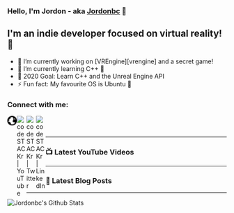 ### Hello, I'm Jordon - aka [Jordonbc][website] 👋

## I'm an indie developer focused on virtual reality! 🥽
- 🔭 I’m currently working on [VREngine][vrengine] and a secret game!
- 🌱 I’m currently learning C++ 🤔
- 🥅 2020 Goal: Learn C++ and the Unreal Engine API
- ⚡ Fun fact: My favourite OS is Ubuntu 🐧

### Connect with me:

[<img align="left" alt="jordonbc.github.io" width="22px" src="https://raw.githubusercontent.com/iconic/open-iconic/master/svg/globe.svg" />][website]
[<img align="left" alt="codeSTACKr | YouTube" width="22px" src="https://cdn.jsdelivr.net/npm/simple-icons@v3/icons/youtube.svg" />][youtube]
[<img align="left" alt="codeSTACKr | Twitter" width="22px" src="https://cdn.jsdelivr.net/npm/simple-icons@v3/icons/twitter.svg" />][twitter]
[<img align="left" alt="codeSTACKr | LinkedIn" width="22px" src="https://cdn.jsdelivr.net/npm/simple-icons@v3/icons/linkedin.svg" />][linkedin]

<br />
<br />

---

### 📺 Latest YouTube Videos
<!-- YOUTUBE:START -->
<!-- YOUTUBE:END -->

---

### 📕 Latest Blog Posts
<!-- BLOG-POST-LIST:START -->
<!-- BLOG-POST-LIST:END -->

---

<img align="left" alt="Jordonbc's Github Stats" src="https://github-readme-stats.vercel.app/api?username=Jordonbc&show_icons=true&hide_border=true" />

[website]: https://jordonbc.github.io
[twitter]: https://twitter.com/jordonbc1
[youtube]: https://www.youtube.com/channel/UCcFDiYU8pDoV-KE8Vk3rGMQ
[linkedin]: https://www.linkedin.com/in/jordonbrooks